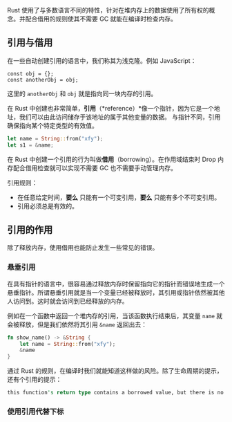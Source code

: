 Rust 使用了与多数语言不同的特性，针对在堆内存上的数据使用了所有权的概念。并配合借用的规则使其不需要 GC 就能在编译时检查内存。

## 引用与借用

在一些自动创建引用的语言中，我们称其为浅克隆。例如 JavaScript：

```tsx
const obj = {};
const anotherObj = obj;
```

这里的 `anotherObj` 和 `obj` 就是指向同一块内存的引用。

在 Rust 中创建也非常简单，**引用**（*reference）*像一个指针，因为它是一个地址，我们可以由此访问储存于该地址的属于其他变量的数据。 与指针不同，引用确保指向某个特定类型的有效值。

```rust
let name = String::from("xfy");
let s1 = &name;
```

在 Rust 中创建一个引用的行为叫做**借用**（borrowing）。在作用域结束时 Drop 内存配合借用检查就可以实现不需要 GC 也不需要手动管理内存。

引用规则：

- 在任意给定时间，**要么** 只能有一个可变引用，**要么** 只能有多个不可变引用。
- 引用必须总是有效的。

## 引用的作用

除了释放内存，使用借用也能防止发生一些常见的错误。

### 悬垂引用

在具有指针的语言中，很容易通过释放内存时保留指向它的指针而错误地生成一个悬垂指针。所谓悬垂引用就是当一个变量已经被释放时，其引用或指针依然被其他人访问到。这时就会访问到已经释放的内存。

例如在一个函数中返回一个堆内存的引用，当该函数执行结束后，其变量 `name` 就会被释放，但是我们依然将其引用 `&name` 返回出去：

```rust
fn show_name() -> &String {
    let name = String::from("xfy");
    &name
}
```

通过 Rust 的规则，在编译时我们就能知道这样做的风险。除了生命周期的提示，还有个引用的提示：

```rust
this function's return type contains a borrowed value, but there is no value for it to be borrowed from
```

### 使用引用代替下标

